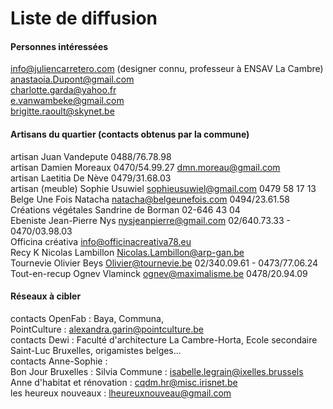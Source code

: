 # Liste de diffusion

#### Personnes intéressées
info@juliencarretero.com (designer connu, professeur à ENSAV La Cambre)  
anastaoia.Dupont@gmail.com  
charlotte.garda@yahoo.fr    
e.vanwambeke@gmail.com  
brigitte.raoult@skynet.be  
    
#### Artisans du quartier (contacts obtenus par la commune)
artisan Juan Vandepute 0488/76.78.98  
artisan Damien Moreaux 0470/54.99.27 dmn.moreau@gmail.com  
artisan Laetitia De Nève 0479/31.68.03  
artisan (meuble) Sophie Usuwiel sophieusuwiel@gmail.com 0479 58 17 13  
Belge Une Fois Natacha natacha@belgeunefois.com 0494/23.61.58  
Créations végétales Sandrine de Borman 02-646 43 04  
Ebeniste Jean-Pierre Nys nysjeanpierre@gmail.com 02/640.73.33 - 0470/03.98.03  
Officina créativa info@officinacreativa78.eu  
Recy K Nicolas Lambillon Nicolas.Lambillon@arp-gan.be  
Tournevie Olivier Beys Olivier@tournevie.be 02/340.09.61 - 0473/77.06.24  
Tout-en-recup Ognev Vlaminck ognev@maximalisme.be 0478/20.94.09  

#### Réseaux à cibler
contacts OpenFab : Baya, Communa,  
PointCulture : alexandra.garin@pointculture.be   
contacts Dewi : Faculté d'architecture La Cambre-Horta, Ecole secondaire Saint-Luc Bruxelles, origamistes belges...  
contacts Anne-Sophie :  
Bon Jour Bruxelles : Silvia
Commune : isabelle.legrain@ixelles.brussels
Anne d'habitat et rénovation : cqdm.hr@misc.irisnet.be  
les heureux nouveaux : lheureuxnouveau@gmail.com  

